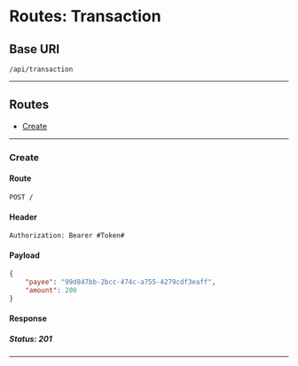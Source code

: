 # Routes: Transaction

## Base URI

    /api/transaction

---

## Routes

- [Create](#create)

---

### Create

#### Route

    POST /

#### Header

    Authorization: Bearer #Token#

#### Payload

```json
{
	"payee": "99d847bb-2bcc-474c-a755-4279cdf3eaff",
	"amount": 200
}
```

#### Response

##### Status: 201

---
